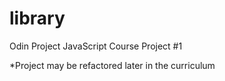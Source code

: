 # library
Odin Project JavaScript Course Project #1



*Project may be refactored later in the curriculum
